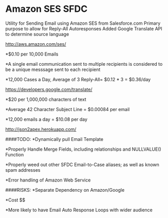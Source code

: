 Amazon SES SFDC
===============
Utility for Sending Email using Amazon SES from Salesforce.com
Primary purpose to allow for Reply-All Autoresponses
Added Google Translate API to determine source language

http://aws.amazon.com/ses/
  
  *$0.10 per 10,000 Emails 
  
  *A single email communication sent to multiple recipients is considered to be a unique messsage sent to each recipient

  *12,000 Cases a Day, Average of 3 Reply-All= $0.12 * 3 = $0.36/day


https://developers.google.com/translate/
 
 *$20 per 1,000,000 characters of text
 
 *Average 42 Character Subject Line = $0.00084 per email
 
 *12,000 emails a day = $10.08 per day

http://json2apex.herokuapp.com/

####TODO:
  *Dynamically pull Email Template

  *Properly Handle Merge Fields, including relationships and NULLVALUE() Function

  *Properly weed out other SFDC Email-to-Case aliases; as well as known spam addresses

  *Error handling of Amazon Web Service

####RISKS:
  *Separate Dependency on Amazon/Google

  *Cost $$
  
  *More likely to have Email Auto Response Loops with wider audience

